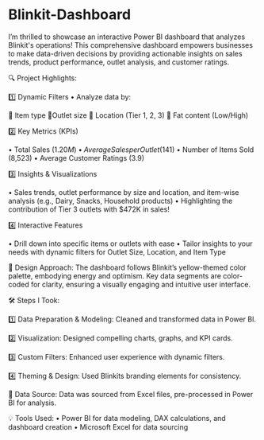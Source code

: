 # Blinkit-Dashboard
I’m thrilled to showcase an interactive Power BI dashboard that analyzes Blinkit's operations! This comprehensive dashboard empowers businesses to make data-driven decisions by providing actionable insights on sales trends, product performance, outlet analysis, and customer ratings.

🔍 Project Highlights: 

1️⃣ Dynamic Filters • Analyze data by: 

📌 Item type 📌Outlet size 📌 Location (Tier 1, 2, 3) 📌 Fat content (Low/High)

2️⃣ Key Metrics (KPIs) 

• Total Sales ($1.20M) 
• Average Sales per Outlet ($141) 
• Number of Items Sold (8,523) 
• Average Customer Ratings (3.9)

3️⃣ Insights & Visualizations 

• Sales trends, outlet performance by size and location, and item-wise analysis (e.g., Dairy, Snacks, Household products) 
• Highlighting the contribution of Tier 3 outlets with $472K in sales!

4️⃣ Interactive Features 

• Drill down into specific items or outlets with ease 
• Tailor insights to your needs with dynamic filters for Outlet Size, Location, and Item Type

🎨 Design Approach: The dashboard follows Blinkit’s yellow-themed color palette, embodying energy and optimism. Key data segments are color-coded for clarity, ensuring a visually engaging and intuitive user interface.

🛠️ Steps I Took: 

1️⃣ Data Preparation & Modeling: Cleaned and transformed data in Power BI. 

2️⃣ Visualization: Designed compelling charts, graphs, and KPI cards. 

3️⃣ Custom Filters: Enhanced user experience with dynamic filters. 

4️⃣ Theming & Design: Used Blinkits branding elements for consistency.

📂 Data Source: Data was sourced from Excel files, pre-processed in Power BI for analysis.

💡 Tools Used: • Power BI for data modeling, DAX calculations, and dashboard creation • Microsoft Excel for data sourcing 
